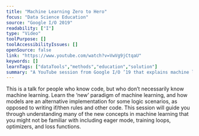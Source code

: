 ```yaml
---
title: "Machine Learning Zero to Hero"
focus: "Data Science Education"
source: "Google I/O 2019"
readability: ["I"]
type: "Video"
toolPurpose: []
toolAccessibilityIssues: []
openSource: false
link: "https://www.youtube.com/watch?v=VwVg9jCtqaU"
keywords: []
learnTags: ["dataTools","methods","education","solution"]
summary: "A YouTube session from Google I/O ’19 that explains machine learning to those with coding experience, including a discussion of the image classification problem and the use of Tensor flow. "
---
```

This is a talk for people who know code, but who don’t necessarily know machine learning. Learn the ‘new’ paradigm of machine learning, and how models are an alternative implementation for some logic scenarios, as opposed to writing if/then rules and other code. This session will guide you through understanding many of the new concepts in machine learning that you might not be familiar with including eager mode, training loops, optimizers, and loss functions.
